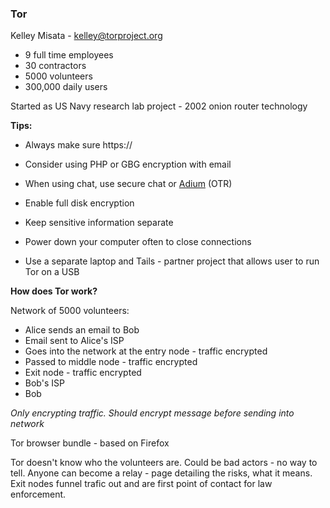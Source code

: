 ### Tor

Kelley Misata - kelley@torproject.org

* 9 full time employees
* 30 contractors
* 5000 volunteers
* 300,000 daily users  

Started as US Navy research lab project - 2002 onion router technology

**Tips:**

* Always make sure https://

* Consider using PHP or GBG encryption with email

* When using chat, use secure chat or [Adium](https://adium.im/) (OTR)

* Enable full disk encryption

* Keep sensitive information separate

* Power down your computer often to close connections

* Use a separate laptop and Tails - partner project that allows user to run Tor on a USB

**How does Tor work?**

Network of 5000 volunteers: 

* Alice sends an email to Bob 
* Email sent to Alice's ISP
* Goes into the network at the entry node - traffic encrypted
* Passed to middle node - traffic encrypted
* Exit node - traffic encrypted
* Bob's ISP
* Bob

*Only encrypting traffic. Should encrypt message before sending into network*

Tor browser bundle - based on Firefox

Tor doesn't know who the volunteers are. Could be bad actors - no way to tell. Anyone can become a relay - page detailing the risks, what it means. Exit nodes funnel trafic out and are first point of contact for law enforcement. 

                           

